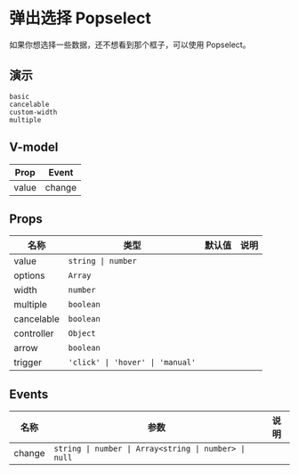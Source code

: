 # 弹出选择 Popselect

如果你想选择一些数据，还不想看到那个框子，可以使用 Popselect。

## 演示
```demo
basic
cancelable
custom-width
multiple
```
## V-model
|Prop|Event|
|-|-|
|value|change|

## Props

|名称|类型|默认值|说明|
|-|-|-|-|
|value|`string \| number`|||
|options|`Array`|||
|width|`number`|||
|multiple|`boolean`|||
|cancelable|`boolean`|||
|controller|`Object`|||
|arrow|`boolean`|||
|trigger|`'click' \| 'hover' \| 'manual'`|||

## Events
|名称|参数|说明|
|-|-|-|
|change|`string \| number \| Array<string \| number> \| null`||